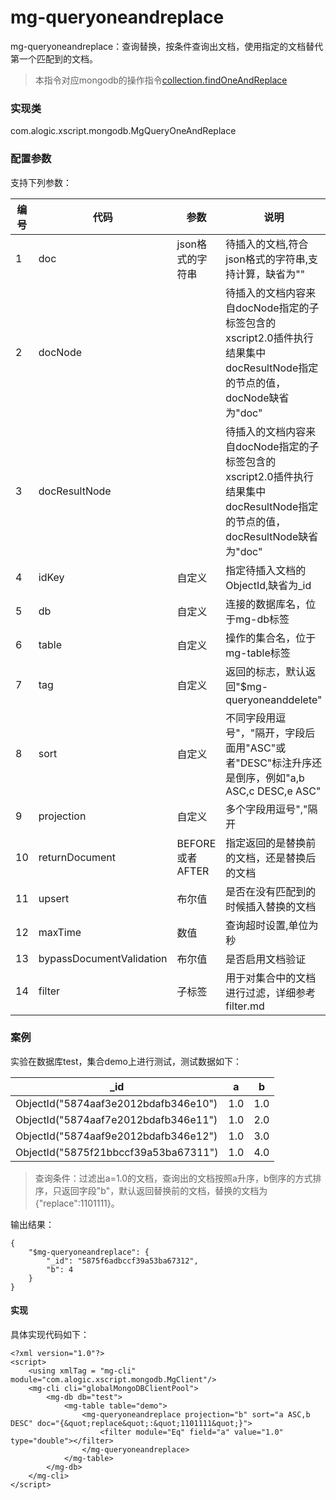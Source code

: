 mg-queryoneandreplace
======

mg-queryoneandreplace：查询替换，按条件查询出文档，使用指定的文档替代第一个匹配到的文档。

> 本指令对应mongodb的操作指令[collection.findOneAndReplace](http://mongodb.github.io/mongo-java-driver/3.4/javadoc/?com/mongodb/client/MongoCollection.html#find--)

### 实现类

com.alogic.xscript.mongodb.MgQueryOneAndReplace

### 配置参数

支持下列参数：

| 编号 | 代码 | 参数 | 说明  |
| ---- | ---- | ---- | ---- |
| 1 | doc | json格式的字符串  |待插入的文档,符合json格式的字符串,支持计算，缺省为""|
| 2 | docNode | |待插入的文档内容来自docNode指定的子标签包含的xscript2.0插件执行结果集中docResultNode指定的节点的值，docNode缺省为"doc"|
| 3 | docResultNode | | 待插入的文档内容来自docNode指定的子标签包含的xscript2.0插件执行结果集中docResultNode指定的节点的值，docResultNode缺省为"doc"|
| 4 | idKey | 自定义   |指定待插入文档的ObjectId,缺省为_id |
| 5 | db | 自定义 |连接的数据库名，位于mg-db标签|
| 6 | table | 自定义 |操作的集合名，位于mg-table标签|
| 7 | tag | 自定义 |返回的标志，默认返回"$mg-queryoneanddelete"|
| 8 | sort | 自定义 |不同字段用逗号"，"隔开，字段后面用"ASC"或者"DESC"标注升序还是倒序，例如"a,b ASC,c DESC,e ASC"|
| 9 | projection | 自定义 |多个字段用逗号","隔开|
| 10 | returnDocument | BEFORE或者AFTER |指定返回的是替换前的文档，还是替换后的文档|
| 11 | upsert | 布尔值 |是否在没有匹配到的时候插入替换的文档|
| 12 | maxTime | 数值 |查询超时设置,单位为秒|
| 13 | bypassDocumentValidation | 布尔值 |是否启用文档验证|
| 14 | filter | 子标签 |用于对集合中的文档进行过滤，详细参考filter.md|

### 案例
实验在数据库test，集合demo上进行测试，测试数据如下：

| _id | a | b |
| ---- | ---- | ---- |
| ObjectId("5874aaf3e2012bdafb346e10") | 1.0 | 1.0 |
| ObjectId("5874aaf7e2012bdafb346e11") | 1.0 | 2.0 |
| ObjectId("5874aaf9e2012bdafb346e12") | 1.0 | 3.0 |
| ObjectId("5875f21bbccf39a53ba67311") | 1.0 | 4.0 |

> 查询条件：过滤出a=1.0的文档，查询出的文档按照a升序，b倒序的方式排序，只返回字段"b"，默认返回替换前的文档，替换的文档为{"replace":1101111}。

输出结果：
```
{
    "$mg-queryoneandreplace": {
        "_id": "5875f6adbccf39a53ba67312", 
        "b": 4
    }
}
```
#### 实现

具体实现代码如下：
```
<?xml version="1.0"?>
<script>
	<using xmlTag = "mg-cli" module="com.alogic.xscript.mongodb.MgClient"/>
	<mg-cli cli="globalMongoDBClientPool">
		<mg-db db="test">
			<mg-table table="demo">
				<mg-queryoneandreplace projection="b" sort="a ASC,b DESC" doc="{&quot;replace&quot;:&quot;1101111&quot;}">
					<filter module="Eq" field="a" value="1.0" type="double"></filter>
				</mg-queryoneandreplace>
			</mg-table>
		</mg-db>
	</mg-cli>
</script> 

```